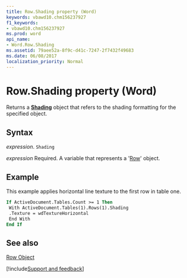 ```yaml
---
title: Row.Shading property (Word)
keywords: vbawd10.chm156237927
f1_keywords:
- vbawd10.chm156237927
ms.prod: word
api_name:
- Word.Row.Shading
ms.assetid: 79aee52a-8f9c-d41c-7247-2f7432f49683
ms.date: 06/08/2017
localization_priority: Normal
---
```



# Row.Shading property (Word)

Returns a  **[Shading](Word.Shading.md)** object that refers to the shading formatting for the specified object.


## Syntax

_expression_. `Shading`

_expression_ Required. A variable that represents a '[Row](Word.Row.md)' object.


## Example

This example applies horizontal line texture to the first row in table one.


```vb
If ActiveDocument.Tables.Count >= 1 Then 
 With ActiveDocument.Tables(1).Rows(1).Shading 
 .Texture = wdTextureHorizontal 
 End With 
End If
```


## See also


[Row Object](Word.Row.md)

[!include[Support and feedback](~/includes/feedback-boilerplate.md)]